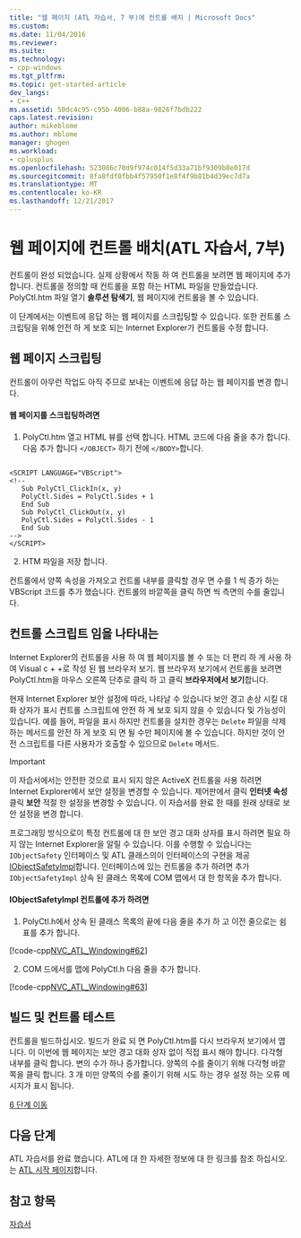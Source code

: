 ```yaml
---
title: "웹 페이지 (ATL 자습서, 7 부)에 컨트롤 배치 | Microsoft Docs"
ms.custom: 
ms.date: 11/04/2016
ms.reviewer: 
ms.suite: 
ms.technology:
- cpp-windows
ms.tgt_pltfrm: 
ms.topic: get-started-article
dev_langs:
- C++
ms.assetid: 50dc4c95-c95b-4006-b88a-9826f7bdb222
caps.latest.revision: 
author: mikeblome
ms.author: mblome
manager: ghogen
ms.workload:
- cplusplus
ms.openlocfilehash: 523086c70d9f974c014f5d33a71bf9309b8e017d
ms.sourcegitcommit: 8fa8fdf0fbb4f57950f1e8f4f9b81b4d39ec7d7a
ms.translationtype: MT
ms.contentlocale: ko-KR
ms.lasthandoff: 12/21/2017
---
```

# <a name="putting-the-control-on-a-web-page-atl-tutorial-part-7"></a>웹 페이지에 컨트롤 배치(ATL 자습서, 7부)
컨트롤이 완성 되었습니다. 실제 상황에서 작동 하 여 컨트롤을 보려면 웹 페이지에 추가 합니다. 컨트롤을 정의할 때 컨트롤을 포함 하는 HTML 파일을 만들었습니다. PolyCtl.htm 파일 열기 **솔루션 탐색기**, 웹 페이지에 컨트롤을 볼 수 있습니다.  
  
 이 단계에서는 이벤트에 응답 하는 웹 페이지를 스크립팅할 수 있습니다. 또한 컨트롤 스크립팅을 위해 안전 하 게 보호 되는 Internet Explorer가 컨트롤을 수정 합니다.  
  
## <a name="scripting-the-web-page"></a>웹 페이지 스크립팅  
 컨트롤이 아무런 작업도 아직 주므로 보내는 이벤트에 응답 하는 웹 페이지를 변경 합니다.  
  
#### <a name="to-script-the-web-page"></a>웹 페이지를 스크립팅하려면  
  
1.  PolyCtl.htm 열고 HTML 뷰를 선택 합니다. HTML 코드에 다음 줄을 추가 합니다. 다음 추가 합니다 `</OBJECT>` 하기 전에 `</BODY>`합니다.  
  
 ```  
 
 <SCRIPT LANGUAGE="VBScript">  
 <!--  
    Sub PolyCtl_ClickIn(x, y)  
    PolyCtl.Sides = PolyCtl.Sides + 1  
    End Sub  
    Sub PolyCtl_ClickOut(x, y)  
    PolyCtl.Sides = PolyCtl.Sides - 1  
    End Sub  
 -->  
 </SCRIPT>  
 ```  
  
2.  HTM 파일을 저장 합니다.  
  
 컨트롤에서 양쪽 속성을 가져오고 컨트롤 내부를 클릭할 경우 면 수를 1 씩 증가 하는 VBScript 코드를 추가 했습니다. 컨트롤의 바깥쪽을 클릭 하면 씩 측면의 수를 줄입니다.  
  
## <a name="indicating-that-the-control-is-safe-for-scripting"></a>컨트롤 스크립트 임을 나타내는  
 Internet Explorer의 컨트롤을 사용 하 여 웹 페이지를 볼 수 또는 더 편리 하 게 사용 하 여 Visual c + +로 작성 된 웹 브라우저 보기. 웹 브라우저 보기에서 컨트롤을 보려면 PolyCtl.htm을 마우스 오른쪽 단추로 클릭 하 고 클릭 **브라우저에서 보기**합니다.  
  
 현재 Internet Explorer 보안 설정에 따라, 나타날 수 있습니다 보안 경고 손상 시킬 대화 상자가 표시 컨트롤 스크립트에 안전 하 게 보호 되지 않을 수 있습니다 및 가능성이 있습니다. 예를 들어, 파일을 표시 하지만 컨트롤을 설치한 경우는 `Delete` 파일을 삭제 하는 메서드를 안전 하 게 보호 되 면 될 수만 페이지에 볼 수 있습니다. 하지만 것이 안전 스크립트를 다른 사용자가 호출할 수 있으므로 `Delete` 메서드.  
  
> [!IMPORTANT]
>  이 자습서에서는 안전한 것으로 표시 되지 않은 ActiveX 컨트롤을 사용 하려면 Internet Explorer에서 보안 설정을 변경할 수 있습니다. 제어판에서 클릭 **인터넷 속성** 클릭 **보안** 적절 한 설정을 변경할 수 있습니다. 이 자습서를 완료 한 때를 원래 상태로 보안 설정을 변경 합니다.  
  
 프로그래밍 방식으로이 특정 컨트롤에 대 한 보안 경고 대화 상자를 표시 하려면 필요 하지 않는 Internet Explorer을 알릴 수 있습니다. 이를 수행할 수 있습니다는 `IObjectSafety` 인터페이스 및 ATL 클래스의이 인터페이스의 구현을 제공 [IObjectSafetyImpl](../atl/reference/iobjectsafetyimpl-class.md)합니다. 인터페이스에 있는 컨트롤을 추가 하려면 추가 `IObjectSafetyImpl` 상속 된 클래스 목록에 COM 맵에서 대 한 항목을 추가 합니다.  
  
#### <a name="to-add-iobjectsafetyimpl-to-the-control"></a>IObjectSafetyImpl 컨트롤에 추가 하려면  
  
1.  PolyCtl.h에서 상속 된 클래스 목록의 끝에 다음 줄을 추가 하 고 이전 줄으로는 쉼표를 추가 합니다.  
  
 [!code-cpp[NVC_ATL_Windowing#62](../atl/codesnippet/cpp/putting-the-control-on-a-web-page-atl-tutorial-part-7_1.h)]  
  
2.  COM 드에서를 맵에 PolyCtl.h 다음 줄을 추가 합니다.  
  
 [!code-cpp[NVC_ATL_Windowing#63](../atl/codesnippet/cpp/putting-the-control-on-a-web-page-atl-tutorial-part-7_2.h)]  
  
## <a name="building-and-testing-the-control"></a>빌드 및 컨트롤 테스트  
 컨트롤을 빌드하십시오. 빌드가 완료 되 면 PolyCtl.htm를 다시 브라우저 보기에서 엽니다. 이 이번에 웹 페이지는 보안 경고 대화 상자 없이 직접 표시 해야 합니다. 다각형 내부를 클릭 합니다. 변의 수가 하나 증가합니다. 양쪽의 수를 줄이기 위해 다각형 바깥쪽을 클릭 합니다. 3 개 미만 양쪽의 수를 줄이기 위해 시도 하는 경우 설정 하는 오류 메시지가 표시 됩니다.  
  
 [6 단계 이동](../atl/adding-a-property-page-atl-tutorial-part-6.md)  
  
## <a name="next-steps"></a>다음 단계  
 ATL 자습서를 완료 했습니다. ATL에 대 한 자세한 정보에 대 한 링크를 참조 하십시오.는 [ATL 시작 페이지](../atl/active-template-library-atl-concepts.md)합니다.  
  
## <a name="see-also"></a>참고 항목  
 [자습서](../atl/active-template-library-atl-tutorial.md)

